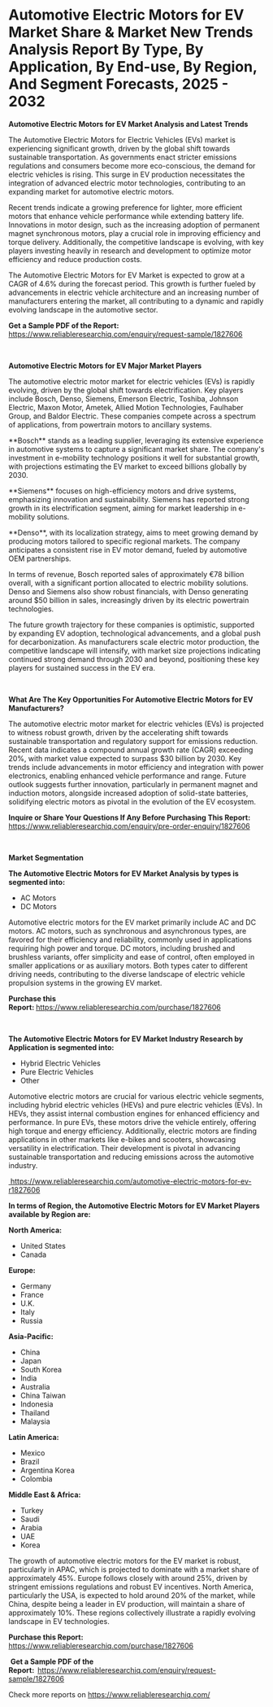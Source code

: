 <p><h1>Automotive Electric Motors for EV Market Share & Market New Trends Analysis Report By Type, By Application, By End-use, By Region, And Segment Forecasts, 2025 - 2032</h1></p><p><strong>Automotive Electric Motors for EV Market Analysis and Latest Trends</strong></p>
<p><p>The Automotive Electric Motors for Electric Vehicles (EVs) market is experiencing significant growth, driven by the global shift towards sustainable transportation. As governments enact stricter emissions regulations and consumers become more eco-conscious, the demand for electric vehicles is rising. This surge in EV production necessitates the integration of advanced electric motor technologies, contributing to an expanding market for automotive electric motors.</p><p>Recent trends indicate a growing preference for lighter, more efficient motors that enhance vehicle performance while extending battery life. Innovations in motor design, such as the increasing adoption of permanent magnet synchronous motors, play a crucial role in improving efficiency and torque delivery. Additionally, the competitive landscape is evolving, with key players investing heavily in research and development to optimize motor efficiency and reduce production costs.</p><p>The Automotive Electric Motors for EV Market is expected to grow at a CAGR of 4.6% during the forecast period. This growth is further fueled by advancements in electric vehicle architecture and an increasing number of manufacturers entering the market, all contributing to a dynamic and rapidly evolving landscape in the automotive sector.</p></p>
<p><strong>Get a Sample PDF of the Report:&nbsp;</strong> <a href="https://www.reliableresearchiq.com/enquiry/request-sample/1827606?utm_campaign=2739&utm_medium=2&utm_source=Github&utm_content=ia&utm_term=31032025&utm_id=automotive-electric-motors-for-ev">https://www.reliableresearchiq.com/enquiry/request-sample/1827606</a></p>
<p>&nbsp;</p>
<p><strong>Automotive Electric Motors for EV Major Market Players</strong></p>
<p><p>The automotive electric motor market for electric vehicles (EVs) is rapidly evolving, driven by the global shift towards electrification. Key players include Bosch, Denso, Siemens, Emerson Electric, Toshiba, Johnson Electric, Maxon Motor, Ametek, Allied Motion Technologies, Faulhaber Group, and Baldor Electric. These companies compete across a spectrum of applications, from powertrain motors to ancillary systems.</p><p>**Bosch** stands as a leading supplier, leveraging its extensive experience in automotive systems to capture a significant market share. The company's investment in e-mobility technology positions it well for substantial growth, with projections estimating the EV market to exceed billions globally by 2030.</p><p>**Siemens** focuses on high-efficiency motors and drive systems, emphasizing innovation and sustainability. Siemens has reported strong growth in its electrification segment, aiming for market leadership in e-mobility solutions.</p><p>**Denso**, with its localization strategy, aims to meet growing demand by producing motors tailored to specific regional markets. The company anticipates a consistent rise in EV motor demand, fueled by automotive OEM partnerships.</p><p>In terms of revenue, Bosch reported sales of approximately €78 billion overall, with a significant portion allocated to electric mobility solutions. Denso and Siemens also show robust financials, with Denso generating around $50 billion in sales, increasingly driven by its electric powertrain technologies.</p><p>The future growth trajectory for these companies is optimistic, supported by expanding EV adoption, technological advancements, and a global push for decarbonization. As manufacturers scale electric motor production, the competitive landscape will intensify, with market size projections indicating continued strong demand through 2030 and beyond, positioning these key players for sustained success in the EV era.</p></p>
<p>&nbsp;</p>
<p><strong>What Are The Key Opportunities For Automotive Electric Motors for EV Manufacturers?</strong></p>
<p><p>The automotive electric motor market for electric vehicles (EVs) is projected to witness robust growth, driven by the accelerating shift towards sustainable transportation and regulatory support for emissions reduction. Recent data indicates a compound annual growth rate (CAGR) exceeding 20%, with market value expected to surpass $30 billion by 2030. Key trends include advancements in motor efficiency and integration with power electronics, enabling enhanced vehicle performance and range. Future outlook suggests further innovation, particularly in permanent magnet and induction motors, alongside increased adoption of solid-state batteries, solidifying electric motors as pivotal in the evolution of the EV ecosystem.</p></p>
<p><strong>Inquire or Share Your Questions If Any Before Purchasing This Report:</strong> <a href="https://www.reliableresearchiq.com/enquiry/pre-order-enquiry/1827606?utm_campaign=2739&utm_medium=2&utm_source=Github&utm_content=ia&utm_term=31032025&utm_id=automotive-electric-motors-for-ev">https://www.reliableresearchiq.com/enquiry/pre-order-enquiry/1827606</a></p>
<p>&nbsp;</p>
<p><strong>Market Segmentation</strong></p>
<p><strong>The Automotive Electric Motors for EV Market Analysis by types is segmented into:</strong></p>
<p><ul><li>AC Motors</li><li>DC Motors</li></ul></p>
<p><p>Automotive electric motors for the EV market primarily include AC and DC motors. AC motors, such as synchronous and asynchronous types, are favored for their efficiency and reliability, commonly used in applications requiring high power and torque. DC motors, including brushed and brushless variants, offer simplicity and ease of control, often employed in smaller applications or as auxiliary motors. Both types cater to different driving needs, contributing to the diverse landscape of electric vehicle propulsion systems in the growing EV market.</p></p>
<p><strong>Purchase this Report:&nbsp;</strong><a href="https://www.reliableresearchiq.com/purchase/1827606?utm_campaign=2739&utm_medium=2&utm_source=Github&utm_content=ia&utm_term=31032025&utm_id=automotive-electric-motors-for-ev">https://www.reliableresearchiq.com/purchase/1827606</a></p>
<p>&nbsp;</p>
<p><strong>The Automotive Electric Motors for EV Market Industry Research by Application is segmented into:</strong></p>
<p><ul><li>Hybrid Electric Vehicles</li><li>Pure Electric Vehicles</li><li>Other</li></ul></p>
<p><p>Automotive electric motors are crucial for various electric vehicle segments, including hybrid electric vehicles (HEVs) and pure electric vehicles (EVs). In HEVs, they assist internal combustion engines for enhanced efficiency and performance. In pure EVs, these motors drive the vehicle entirely, offering high torque and energy efficiency. Additionally, electric motors are finding applications in other markets like e-bikes and scooters, showcasing versatility in electrification. Their development is pivotal in advancing sustainable transportation and reducing emissions across the automotive industry.</p></p>
<p><a href="https://www.reliableresearchiq.com/automotive-electric-motors-for-ev-r1827606?utm_campaign=2739&utm_medium=2&utm_source=Github&utm_content=ia&utm_term=31032025&utm_id=automotive-electric-motors-for-ev">&nbsp;https://www.reliableresearchiq.com/automotive-electric-motors-for-ev-r1827606</a></p>
<p><strong>In terms of Region, the Automotive Electric Motors for EV Market Players available by Region are:</strong></p>
<p>
    <p> <strong> North America: </strong>
        <ul>
            <li>United States</li>
            <li>Canada</li>
        </ul>
        </p> 
    <p> <strong> Europe: </strong>
        <ul>
            <li>Germany</li>
            <li>France</li>
            <li>U.K.</li>
            <li>Italy</li>
            <li>Russia</li>
        </ul>
        </p> 
    <p> <strong> Asia-Pacific: </strong>
        <ul>
            <li>China</li>
            <li>Japan</li>
            <li>South Korea</li>
            <li>India</li>
            <li>Australia</li>
            <li>China Taiwan</li>
            <li>Indonesia</li>
            <li>Thailand</li>
            <li>Malaysia</li>
        </ul>
        </p> 
    <p> <strong> Latin America: </strong>
        <ul>
            <li>Mexico</li>
            <li>Brazil</li>
            <li>Argentina Korea</li>
            <li>Colombia</li>
        </ul>
        </p> 
    <p> <strong> Middle East & Africa: </strong>
        <ul>
            <li>Turkey</li>
            <li>Saudi</li>
            <li>Arabia</li>
            <li>UAE</li>
            <li>Korea</li>
        </ul>
    </p>
    </p>
<p><p>The growth of automotive electric motors for the EV market is robust, particularly in APAC, which is projected to dominate with a market share of approximately 45%. Europe follows closely with around 25%, driven by stringent emissions regulations and robust EV incentives. North America, particularly the USA, is expected to hold around 20% of the market, while China, despite being a leader in EV production, will maintain a share of approximately 10%. These regions collectively illustrate a rapidly evolving landscape in EV technologies.</p></p>
<p><strong>Purchase this Report: </strong><a href="https://www.reliableresearchiq.com/purchase/1827606?utm_campaign=2739&utm_medium=2&utm_source=Github&utm_content=ia&utm_term=31032025&utm_id=automotive-electric-motors-for-ev">https://www.reliableresearchiq.com/purchase/1827606</a></p>
<p>&nbsp;<strong>Get a Sample PDF of the Report:&nbsp;&nbsp;</strong><a href="https://www.reliableresearchiq.com/enquiry/request-sample/1827606?utm_campaign=2739&utm_medium=2&utm_source=Github&utm_content=ia&utm_term=31032025&utm_id=automotive-electric-motors-for-ev">https://www.reliableresearchiq.com/enquiry/request-sample/1827606</a></p>
<p><strong></strong></p>
<p>Check more reports on <a href="https://www.reliableresearchiq.com/?utm_campaign=2739&utm_medium=2&utm_source=Github&utm_content=ia&utm_term=31032025&utm_id=automotive-electric-motors-for-ev">https://www.reliableresearchiq.com/</a></p>
